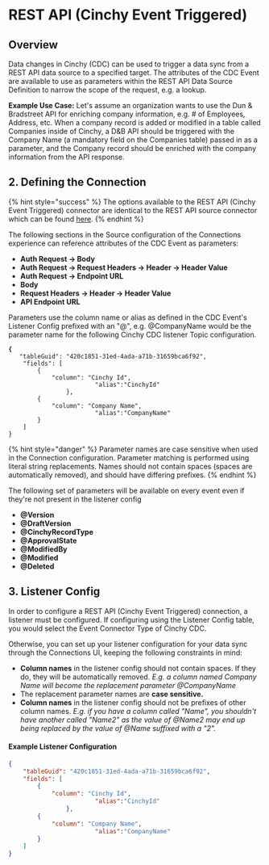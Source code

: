 # REST API (Cinchy Event Triggered)

## Overview

Data changes in Cinchy (CDC) can be used to trigger a data sync from a REST API data source to a specified target. The attributes of the CDC Event are available to use as parameters within the REST API Data Source Definition to narrow the scope of the request, e.g. a lookup.&#x20;

**Example Use Case:** Let's assume an organization wants to use the Dun & Bradstreet API for enriching company information, e.g. # of Employees, Address, etc. When a company record is added or modified in a table called Companies inside of Cinchy, a D\&B API should be triggered with the Company Name (a mandatory field on the Companies table) passed in as a parameter, and the Company record should be enriched with the company information from the API response.&#x20;

## 2. Defining the Connection

{% hint style="success" %}
The options available to the REST API (Cinchy Event Triggered) connector are identical to the REST API source connector which can be found [here](broken-reference).
{% endhint %}

The following sections in the Source configuration of the Connections experience can reference attributes of the CDC Event as parameters:

* **Auth Request -> Body**
* **Auth Request -> Request Headers -> Header -> Header Value**
* **Auth Request -> Endpoint URL**
* **Body**
* **Request Headers -> Header -> Header Value**
* **API Endpoint URL**

Parameters use the column name or alias as defined in the CDC Event's Listener Config prefixed with an "@", e.g. @CompanyName would be the parameter name for the following Cinchy CDC listener Topic configuration.

<pre class="language-json"><code class="lang-json"><strong>{
</strong>	"tableGuid": "420c1851-31ed-4ada-a71b-31659bca6f92",
	"fields": [
		{
			"column": "Cinchy Id",
                        "alias":"CinchyId"
                },
		{
			"column": "Company Name",
                        "alias":"CompanyName"
		}
	]
}
</code></pre>

{% hint style="danger" %}
Parameter names are case sensitive when used in the Connection configuration. Parameter matching is performed using literal string replacements. Names should not contain spaces (spaces are automatically removed), and should have differing prefixes.&#x20;
{% endhint %}

The following set of parameters will be available on every event even if they're not present in the listener config

* **@Version**
* **@DraftVersion**
* **@CinchyRecordType**
* **@ApprovalState**
* **@ModifiedBy**
* **@Modified**
* **@Deleted**

## 3. Listener Config

In order to configure a REST API (Cinchy Event Triggered) connection, a listener must be configured. If configuring using the Listener Config table, you would select the Event Connector Type of Cinchy CDC.

Otherwise, you can set up your listener configuration for your data sync through the Connections UI, keeping the following constraints in mind:

* **Column names** in the listener config should not contain spaces. If they do, they will be automatically removed. _E.g. a column named Company Name will become the replacement  parameter @CompanyName_
* The replacement parameter names are **case sensitive.**
* **Column names** in the listener config should not be prefixes of other column names. _E.g. if you have a column called "Name", you shouldn't have another called "Name2" as the value of @Name2 may end up being replaced by the value of @Name suffixed with a "2"._

#### Example Listener Configuration

```json
{
	"tableGuid": "420c1851-31ed-4ada-a71b-31659bca6f92",
	"fields": [
		{
			"column": "Cinchy Id",
                        "alias":"CinchyId"
                },
		{
			"column": "Company Name",
                        "alias":"CompanyName"
		}
	]
}
```
